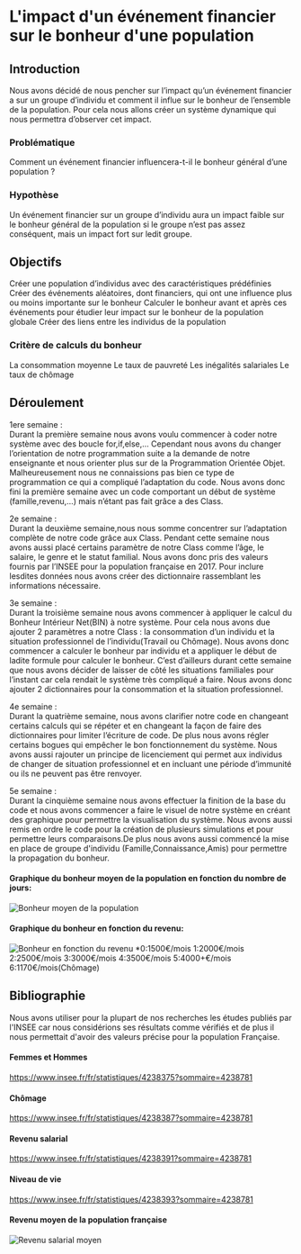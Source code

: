 # L'impact d'un événement financier sur le bonheur d'une population
## Introduction
Nous avons décidé de nous pencher sur l’impact qu’un événement financier a sur un groupe d’individu et comment il influe sur le bonheur de l’ensemble de la population. Pour cela nous allons créer un système dynamique qui nous permettra d’observer cet impact.

### Problématique
Comment un événement financier influencera-t-il le bonheur général d’une population ?

### Hypothèse
Un événement financier sur un groupe d’individu aura un impact faible sur le bonheur général de la population si le groupe n’est pas assez conséquent, mais un impact fort sur ledit groupe.

## Objectifs
Créer une population d’individus avec des caractéristiques prédéfinies Créer des événements aléatoires, dont financiers, qui ont une influence plus ou moins importante sur le bonheur Calculer le bonheur avant et après ces événements pour étudier leur impact sur le bonheur de la population globale Créer des liens entre les individus de la population

### Critère de calculs du bonheur
La consommation moyenne Le taux de pauvreté Les inégalités salariales Le taux de chômage

## Déroulement

1ere semaine :	
Durant la première semaine nous avons voulu commencer à coder notre système avec des boucle for,if,else,… Cependant nous avons du 
changer l’orientation de notre programmation suite a la demande de notre enseignante et nous orienter plus sur de la Programmation 
Orientée Objet. Malheureusement nous ne connaissions pas bien ce type de programmation ce qui a compliqué l’adaptation du code. 
Nous avons donc fini la première semaine avec un code comportant un début de système (famille,revenu,…) mais n’étant pas fait 
grâce a des Class.

2e semaine :	
Durant la deuxième semaine,nous nous somme concentrer sur l’adaptation complète de notre code grâce aux Class. Pendant cette semaine
nous avons aussi      placé certains paramètre de notre Class comme l’âge, le salaire, le genre et le statut familial. Nous avons 
donc pris des valeurs fournis par l’INSEE pour la population française en 2017. Pour inclure lesdites données nous avons créer des
dictionnaire rassemblant les informations nécessaire.

3e semaine :	
Durant la troisième semaine nous avons commencer à appliquer le calcul du Bonheur Intérieur Net(BIN) à notre système. Pour cela nous
avons due ajouter 2 paramètres a notre Class : la consommation d’un individu et la situation professionnel de l’individu(Travail ou 
Chômage). Nous avons donc commencer a calculer le bonheur par individu et a appliquer le début de ladite formule pour calculer le 
bonheur. C’est d’ailleurs durant cette semaine que nous avons décider de laisser de côté les situations familiales pour l’instant car
cela rendait le système très compliqué a faire. Nous avons donc ajouter 2 dictionnaires pour la consommation et la situation 
professionnel.

4e semaine :	
Durant la quatrième semaine, nous avons clarifier notre code en changeant certains calculs qui se répéter et en changeant la façon de
faire des dictionnaires pour limiter l’écriture de code. De plus nous avons régler certains bogues qui empêcher le bon fonctionnement
du système. Nous avons aussi rajouter un principe de licenciement qui permet aux individus de changer de situation professionnel et 
en incluant une période d’immunité ou ils ne peuvent pas être renvoyer.

5e semaine :	
Durant la cinquième semaine nous avons effectuer la finition de la base du code et nous avons commencer a faire le visuel de notre
système en créant des graphique pour permettre la visualisation du système. Nous avons aussi remis en ordre le code pour la création
de plusieurs simulations et pour permettre leurs comparaisons.De plus nous avons aussi commencé la mise en place de groupe d'individu
(Famille,Connaissance,Amis) pour permettre la propagation du bonheur.



#### Graphique du bonheur moyen de la population en fonction du nombre de jours:
![Bonheur moyen de la population](https://cdn.discordapp.com/attachments/489890771668041738/965671340004749352/IMG-20220418-WA0002.jpg)

#### Graphique du bonheur en fonction du revenu:
![Bonheur en fonction du revenu](https://cdn.discordapp.com/attachments/489890771668041738/965671339761467422/IMG-20220418-WA0003.jpg)
*0:1500€/mois    1:2000€/mois   2:2500€/mois     3:3000€/mois    4:3500€/mois     5:4000+€/mois    6:1170€/mois(Chômage)



## Bibliographie
Nous avons utiliser pour la plupart de nos recherches les études publiés par l'INSEE car nous considérions ses résultats comme vérifiés et de plus il nous permettait d'avoir des valeurs précise pour la population Française.

#### Femmes et Hommes
https://www.insee.fr/fr/statistiques/4238375?sommaire=4238781 
#### Chômage
https://www.insee.fr/fr/statistiques/4238387?sommaire=4238781 
#### Revenu salarial
https://www.insee.fr/fr/statistiques/4238391?sommaire=4238781 
#### Niveau de vie
https://www.insee.fr/fr/statistiques/4238393?sommaire=4238781 
#### Revenu moyen de la population française
![Revenu salarial moyen](https://cdn.discordapp.com/attachments/489890771668041738/965890919276625961/25111.jpeg)
